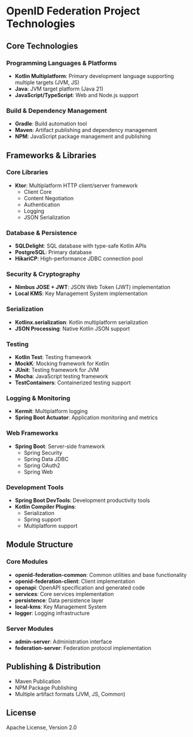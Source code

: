 # OpenID Federation Project Technologies

## Core Technologies

### Programming Languages & Platforms

- **Kotlin Multiplatform**: Primary development language supporting multiple targets (JVM, JS)
- **Java**: JVM target platform (Java 21)
- **JavaScript/TypeScript**: Web and Node.js support

### Build & Dependency Management

- **Gradle**: Build automation tool
- **Maven**: Artifact publishing and dependency management
- **NPM**: JavaScript package management and publishing

## Frameworks & Libraries

### Core Libraries

- **Ktor**: Multiplatform HTTP client/server framework
    - Client Core
    - Content Negotiation
    - Authentication
    - Logging
    - JSON Serialization

### Database & Persistence

- **SQLDelight**: SQL database with type-safe Kotlin APIs
- **PostgreSQL**: Primary database
- **HikariCP**: High-performance JDBC connection pool

### Security & Cryptography

- **Nimbus JOSE + JWT**: JSON Web Token (JWT) implementation
- **Local KMS**: Key Management System implementation

### Serialization

- **Kotlinx.serialization**: Kotlin multiplatform serialization
- **JSON Processing**: Native Kotlin JSON support

### Testing

- **Kotlin Test**: Testing framework
- **MockK**: Mocking framework for Kotlin
- **JUnit**: Testing framework for JVM
- **Mocha**: JavaScript testing framework
- **TestContainers**: Containerized testing support

### Logging & Monitoring

- **Kermit**: Multiplatform logging
- **Spring Boot Actuator**: Application monitoring and metrics

### Web Frameworks

- **Spring Boot**: Server-side framework
    - Spring Security
    - Spring Data JDBC
    - Spring OAuth2
    - Spring Web

### Development Tools

- **Spring Boot DevTools**: Development productivity tools
- **Kotlin Compiler Plugins**:
    - Serialization
    - Spring support
    - Multiplatform support

## Module Structure

### Core Modules

- **openid-federation-common**: Common utilities and base functionality
- **openid-federation-client**: Client implementation
- **openapi**: OpenAPI specification and generated code
- **services**: Core services implementation
- **persistence**: Data persistence layer
- **local-kms**: Key Management System
- **logger**: Logging infrastructure

### Server Modules

- **admin-server**: Administration interface
- **federation-server**: Federation protocol implementation

## Publishing & Distribution

- Maven Publication
- NPM Package Publishing
- Multiple artifact formats (JVM, JS, Common)

## License

Apache License, Version 2.0